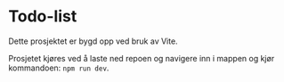# Todo-list

Dette prosjektet er bygd opp ved bruk av Vite.

Prosjetet kjøres ved å laste ned repoen og navigere inn i mappen og kjør kommandoen: `npm run dev`.
